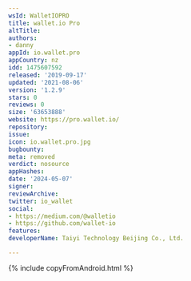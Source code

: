 ```yaml
---
wsId: WalletIOPRO
title: wallet.io Pro
altTitle: 
authors:
- danny
appId: io.wallet.pro
appCountry: nz
idd: 1475607592
released: '2019-09-17'
updated: '2021-08-06'
version: '1.2.9'
stars: 0
reviews: 0
size: '63653888'
website: https://pro.wallet.io/
repository: 
issue: 
icon: io.wallet.pro.jpg
bugbounty: 
meta: removed
verdict: nosource
appHashes: 
date: '2024-05-07'
signer: 
reviewArchive: 
twitter: io_wallet
social:
- https://medium.com/@walletio
- https://github.com/wallet-io
features: 
developerName: Taiyi Technology Beijing Co., Ltd.

---
```


{% include copyFromAndroid.html %}

